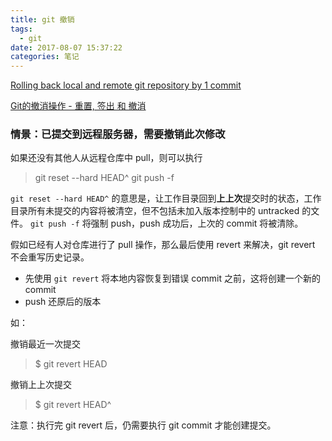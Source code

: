 ```yaml
---
title: git 撤销
tags:
  - git
date: 2017-08-07 15:37:22
categories: 笔记
---
```


[Rolling back local and remote git repository by 1 commit](https://stackoverflow.com/questions/4647301/rolling-back-local-and-remote-git-repository-by-1-commit)

[Git的撤消操作 - 重置, 签出 和 撤消](http://gitbook.liuhui998.com/4_9.html)

### 情景：已提交到远程服务器，需要撤销此次修改

如果还没有其他人从远程仓库中 pull，则可以执行

> git reset --hard HEAD^ 
> git push -f 

`git reset --hard HEAD^` 的意思是，让工作目录回到**上上次**提交时的状态，工作目录所有未提交的内容将被清空，但不包括未加入版本控制中的 untracked 的文件。 `git push -f` 将强制 push，push 成功后，上次的 commit 将被清除。

假如已经有人对仓库进行了 pull 操作，那么最后使用 revert 来解决，git revert 不会重写历史记录。

+ 先使用 `git revert` 将本地内容恢复到错误 commit 之前，这将创建一个新的 commit
+ push 还原后的版本

如：

撤销最近一次提交

> $ git revert HEAD

撤销上上次提交

> $ git revert HEAD^

注意：执行完 git revert 后，仍需要执行 git commit 才能创建提交。